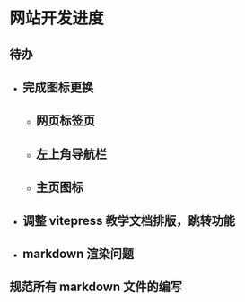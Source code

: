 # 网站开发进度

## 待办

- ## 完成图标更换
  - ## 网页标签页
  - ## 左上角导航栏
  - ## 主页图标
- ## 调整 vitepress 教学文档排版，跳转功能
- ## markdown 渲染问题

## 规范所有 markdown 文件的编写
